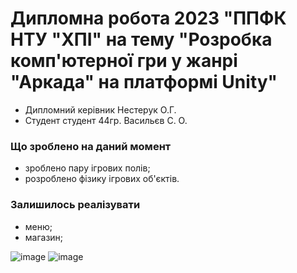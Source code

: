 # Дипломна робота 2023 "ППФК НТУ "ХПІ" на тему "Розробка комп'ютерної гри у жанрі "Аркада" на платформі Unity"
- Дипломний керівник Нестерук О.Г.
- Студент студент 44гр. Васильєв С. О.

### Що зроблено на даний момент
- зроблено пару ігрових полів;
- розроблено фізику ігрових об'єктів.

### Залишилось реалізувати
- меню;
- магазин;


![image](https://github.com/luciddem1/VasylievGame/assets/91540920/d87a6ce7-848b-44d4-84c2-82fdca175e82)
![image](https://github.com/luciddem1/VasylievGame/assets/91540920/186a5f18-44e7-4e9e-a447-b340c5489225)


